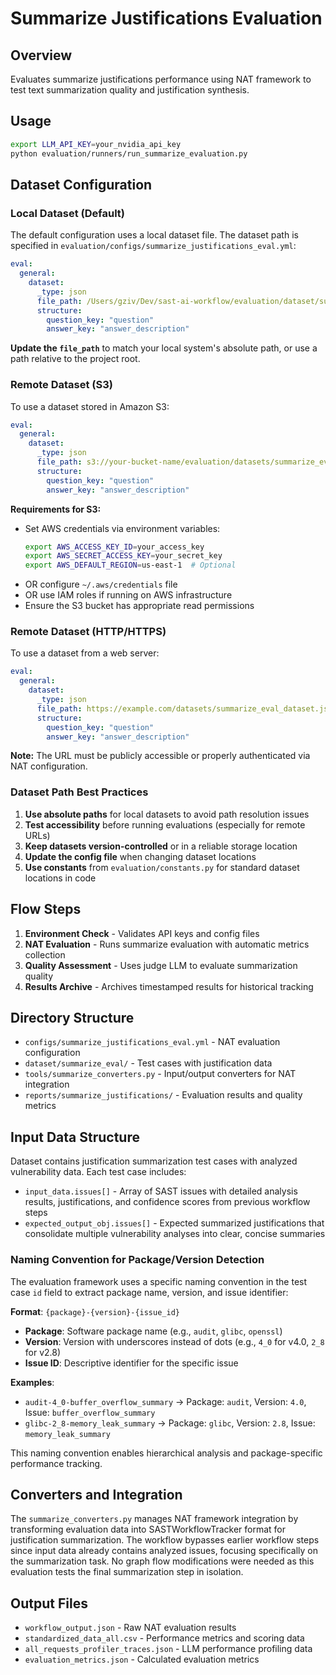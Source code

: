 # Summarize Justifications Evaluation

## Overview
Evaluates summarize justifications performance using NAT framework to test text summarization quality and justification synthesis.

## Usage
```bash
export LLM_API_KEY=your_nvidia_api_key
python evaluation/runners/run_summarize_evaluation.py
```

## Dataset Configuration

### Local Dataset (Default)
The default configuration uses a local dataset file. The dataset path is specified in `evaluation/configs/summarize_justifications_eval.yml`:

```yaml
eval:
  general:
    dataset:
      _type: json
      file_path: /Users/gziv/Dev/sast-ai-workflow/evaluation/dataset/summarize_eval/summarize_eval_dataset.json
      structure:
        question_key: "question"
        answer_key: "answer_description"
```

**Update the `file_path`** to match your local system's absolute path, or use a path relative to the project root.

### Remote Dataset (S3)
To use a dataset stored in Amazon S3:

```yaml
eval:
  general:
    dataset:
      _type: json
      file_path: s3://your-bucket-name/evaluation/datasets/summarize_eval_dataset.json
      structure:
        question_key: "question"
        answer_key: "answer_description"
```

**Requirements for S3:**
- Set AWS credentials via environment variables:
  ```bash
  export AWS_ACCESS_KEY_ID=your_access_key
  export AWS_SECRET_ACCESS_KEY=your_secret_key
  export AWS_DEFAULT_REGION=us-east-1  # Optional
  ```
- OR configure `~/.aws/credentials` file
- OR use IAM roles if running on AWS infrastructure
- Ensure the S3 bucket has appropriate read permissions

### Remote Dataset (HTTP/HTTPS)
To use a dataset from a web server:

```yaml
eval:
  general:
    dataset:
      _type: json
      file_path: https://example.com/datasets/summarize_eval_dataset.json
      structure:
        question_key: "question"
        answer_key: "answer_description"
```

**Note:** The URL must be publicly accessible or properly authenticated via NAT configuration.

### Dataset Path Best Practices
1. **Use absolute paths** for local datasets to avoid path resolution issues
2. **Test accessibility** before running evaluations (especially for remote URLs)
3. **Keep datasets version-controlled** or in a reliable storage location
4. **Update the config file** when changing dataset locations
5. **Use constants** from `evaluation/constants.py` for standard dataset locations in code

## Flow Steps
1. **Environment Check** - Validates API keys and config files
2. **NAT Evaluation** - Runs summarize evaluation with automatic metrics collection
3. **Quality Assessment** - Uses judge LLM to evaluate summarization quality
4. **Results Archive** - Archives timestamped results for historical tracking

## Directory Structure
- `configs/summarize_justifications_eval.yml` - NAT evaluation configuration
- `dataset/summarize_eval/` - Test cases with justification data
- `tools/summarize_converters.py` - Input/output converters for NAT integration
- `reports/summarize_justifications/` - Evaluation results and quality metrics

## Input Data Structure
Dataset contains justification summarization test cases with analyzed vulnerability data. Each test case includes:
- `input_data.issues[]` - Array of SAST issues with detailed analysis results, justifications, and confidence scores from previous workflow steps
- `expected_output_obj.issues[]` - Expected summarized justifications that consolidate multiple vulnerability analyses into clear, concise summaries

### Naming Convention for Package/Version Detection

The evaluation framework uses a specific naming convention in the test case `id` field to extract package name, version, and issue identifier:

**Format**: `{package}-{version}-{issue_id}`
- **Package**: Software package name (e.g., `audit`, `glibc`, `openssl`)
- **Version**: Version with underscores instead of dots (e.g., `4_0` for v4.0, `2_8` for v2.8)
- **Issue ID**: Descriptive identifier for the specific issue

**Examples**:
- `audit-4_0-buffer_overflow_summary` → Package: `audit`, Version: `4.0`, Issue: `buffer_overflow_summary`
- `glibc-2_8-memory_leak_summary` → Package: `glibc`, Version: `2.8`, Issue: `memory_leak_summary`

This naming convention enables hierarchical analysis and package-specific performance tracking.

## Converters and Integration
The `summarize_converters.py` manages NAT framework integration by transforming evaluation data into SASTWorkflowTracker format for justification summarization. The workflow bypasses earlier workflow steps since input data already contains analyzed issues, focusing specifically on the summarization task. No graph flow modifications were needed as this evaluation tests the final summarization step in isolation.

## Output Files
- `workflow_output.json` - Raw NAT evaluation results
- `standardized_data_all.csv` - Performance metrics and scoring data
- `all_requests_profiler_traces.json` - LLM performance profiling data
- `evaluation_metrics.json` - Calculated evaluation metrics